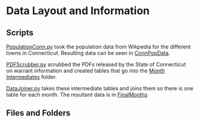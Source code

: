 # Data Layout and Information

## Scripts

[PopulationConn.py](./PopulationConn.py) took the population data from Wikpedia for the different towns in Connecticut. Resulting data can be seen in [ConnPopData](./ConnPopData.csv).  

[PDFScrubber.py](./PDFSCrubber.py) scrubbed the PDFs released by the State of Connecticut on warrant information and created tables that go into the [Month Intermediates](./MonthIntermediates) folder. 

[DataJoiner.py](./DataJoiner.py) takes these intermediate tables and joins them so there is one table for each month. The resultant data is in [FinalMonths](./FinalMonths)

## Files and Folders
